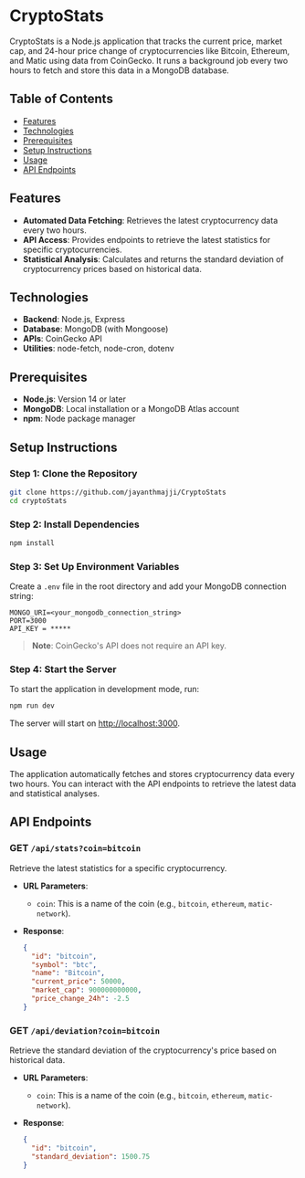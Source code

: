 # CryptoStats

CryptoStats is a Node.js application that tracks the current price, market cap, and 24-hour price change of cryptocurrencies like Bitcoin, Ethereum, and Matic using data from CoinGecko. It runs a background job every two hours to fetch and store this data in a MongoDB database.

## Table of Contents

- [Features](#features)
- [Technologies](#technologies)
- [Prerequisites](#prerequisites)
- [Setup Instructions](#setup-instructions)
- [Usage](#usage)
- [API Endpoints](#api-endpoints)

## Features

- **Automated Data Fetching**: Retrieves the latest cryptocurrency data every two hours.
- **API Access**: Provides endpoints to retrieve the latest statistics for specific cryptocurrencies.
- **Statistical Analysis**: Calculates and returns the standard deviation of cryptocurrency prices based on historical data.

## Technologies

- **Backend**: Node.js, Express
- **Database**: MongoDB (with Mongoose)
- **APIs**: CoinGecko API
- **Utilities**: node-fetch, node-cron, dotenv

## Prerequisites

- **Node.js**: Version 14 or later
- **MongoDB**: Local installation or a MongoDB Atlas account
- **npm**: Node package manager

## Setup Instructions

### Step 1: Clone the Repository

```bash
git clone https://github.com/jayanthmajji/CryptoStats
cd cryptoStats
```

### Step 2: Install Dependencies

```bash
npm install
```

### Step 3: Set Up Environment Variables

Create a `.env` file in the root directory and add your MongoDB connection string:

```env
MONGO_URI=<your_mongodb_connection_string>
PORT=3000
API_KEY = *****
```

> **Note**: CoinGecko's API does not require an API key.

### Step 4: Start the Server

To start the application in development mode, run:

```bash
npm run dev
```

The server will start on [http://localhost:3000](http://localhost:3000).

## Usage

The application automatically fetches and stores cryptocurrency data every two hours. You can interact with the API endpoints to retrieve the latest data and statistical analyses.

## API Endpoints

### GET `/api/stats?coin=bitcoin`

Retrieve the latest statistics for a specific cryptocurrency.

- **URL Parameters**:

  - `coin`: This is a name of the coin (e.g., `bitcoin`, `ethereum`, `matic-network`).

- **Response**:

  ```json
  {
    "id": "bitcoin",
    "symbol": "btc",
    "name": "Bitcoin",
    "current_price": 50000,
    "market_cap": 900000000000,
    "price_change_24h": -2.5
  }
  ```

### GET `/api/deviation?coin=bitcoin`

Retrieve the standard deviation of the cryptocurrency's price based on historical data.

- **URL Parameters**:

  - `coin`: This is a name of the coin (e.g., `bitcoin`, `ethereum`, `matic-network`).

- **Response**:

  ```json
  {
    "id": "bitcoin",
    "standard_deviation": 1500.75
  }
  ```
